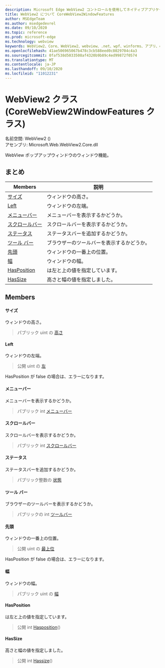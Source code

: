 ```yaml
---
description: Microsoft Edge WebView2 コントロールを使用してネイティブアプリケーションに web 技術 (HTML、CSS、JavaScript) を埋め込む
title: WebView2 について CoreWebView2WindowFeatures
author: MSEdgeTeam
ms.author: msedgedevrel
ms.date: 09/10/2020
ms.topic: reference
ms.prod: microsoft-edge
ms.technology: webview
keywords: WebView2、Core、WebView2、webview、.net、wpf、winforms、アプリ、edge、CoreWebView2、CoreWebView2Controller、browser control、edge html、Microsoft の WebView2。 CoreWebView2WindowFeatures。
ms.openlocfilehash: 41ae506965067b478c3cb588eed0c8029704c4a3
ms.sourcegitcommit: 0faf538d5033508af4320b9b89c4ed99872f0574
ms.translationtype: MT
ms.contentlocale: ja-JP
ms.lasthandoff: 09/10/2020
ms.locfileid: "11012231"
---
```

# WebView2 クラス (CoreWebView2WindowFeatures クラス) 

名前空間: WebView2 () \
アセンブリ: Microsoft.Web.WebView2.Core.dll

WebView ポップアップウィンドウのウィンドウ機能。

## まとめ

 Members                        | 説明
--------------------------------|---------------------------------------------
[サイズ](#height) | ウィンドウの高さ。
[Left](#left) | ウィンドウの左端。
[メニューバー](#menubar) | メニューバーを表示するかどうか。
[スクロールバー](#scrollbars) | スクロールバーを表示するかどうか。
[ステータス](#status) | ステータスバーを追加するかどうか。
[ツール バー](#toolbar) | ブラウザーのツールバーを表示するかどうか。
[先頭](#top) | ウィンドウの一番上の位置。
[幅](#width) | ウィンドウの幅。
[HasPosition](#hasposition) | は左と上の値を指定しています。
[HasSize](#hassize) | 高さと幅の値を指定しました。

## Members

#### サイズ 

ウィンドウの高さ。

> パブリック uint の [高さ](#height)

#### Left 

ウィンドウの左端。

> 公開 uint の [左](#left)

HasPosition が false の場合は、エラーになります。

#### メニューバー 

メニューバーを表示するかどうか。

> パブリック int [メニューバー](#menubar)

#### スクロールバー 

スクロールバーを表示するかどうか。

> パブリック int [スクロールバー](#scrollbars)

#### ステータス 

ステータスバーを追加するかどうか。

> パブリック整数の [状態](#status)

#### ツール バー 

ブラウザーのツールバーを表示するかどうか。

> パブリックの int [ツールバー](#toolbar)

#### 先頭 

ウィンドウの一番上の位置。

> 公開 uint の [最上位](#top)

HasPosition が false の場合は、エラーになります。

#### 幅 

ウィンドウの幅。

> パブリック uint の [幅](#width)

#### HasPosition 

は左と上の値を指定しています。

> 公開 int [Hasposition](#hasposition)()

#### HasSize 

高さと幅の値を指定しました。

> 公開 int [Hassize](#hassize)()

